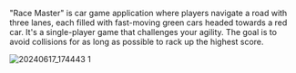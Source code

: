 "Race Master" is car game application where players navigate a road with three lanes, each filled with fast-moving green cars headed towards a red car. It's a single-player game that challenges your agility. The goal is to avoid collisions for as long as possible to rack up the highest score.



![20240617_174443 1](https://github.com/NuwaniFonseka/Mad_lab_test_04_todoapp/assets/153498373/3610f61e-11f0-4fbc-a2dd-defc03bcac07)
